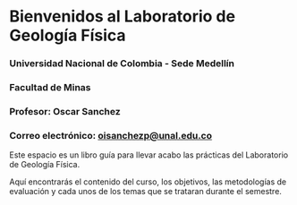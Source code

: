 # **Bienvenidos al Laboratorio de Geología Física**

### Universidad Nacional de Colombia - Sede Medellín
### Facultad de Minas
### Profesor: Oscar Sanchez
### Correo electrónico: oisanchezp@unal.edu.co


Este espacio es un libro guía para llevar acabo las prácticas del Laboratorio de Geología Física.

Aquí encontrarás el contenido del curso, los objetivos, las metodologías de evaluación y cada unos de los temas que se trataran durante el semestre.

